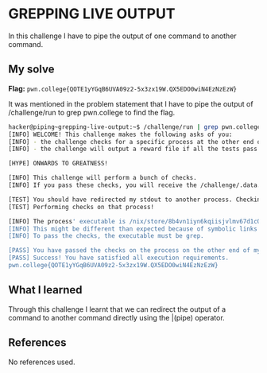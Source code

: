 # GREPPING LIVE OUTPUT
In this challenge I have to pipe the output of one command to another command.

## My solve
**Flag:** `pwn.college{QOTE1yYGqB6UVA09z2-5x3zx19W.QX5EDO0wiN4EzNzEzW}`

It was mentioned in the problem statement that I have to pipe the output of /challenge/run to grep pwn.college to find the flag.
```bash
hacker@piping~grepping-live-output:~$ /challenge/run | grep pwn.college
[INFO] WELCOME! This challenge makes the following asks of you:
[INFO] - the challenge checks for a specific process at the other end of stdout : grep
[INFO] - the challenge will output a reward file if all the tests pass : /challenge/.data.txt

[HYPE] ONWARDS TO GREATNESS!

[INFO] This challenge will perform a bunch of checks.
[INFO] If you pass these checks, you will receive the /challenge/.data.txt file.

[TEST] You should have redirected my stdout to another process. Checking...
[TEST] Performing checks on that process!

[INFO] The process' executable is /nix/store/8b4vn1iyn6kqiisjvlmv67d1c0p3j6wj-gnugrep-3.11/bin/grep.
[INFO] This might be different than expected because of symbolic links (for example, from /usr/bin/python to /usr/bin/python3 to /usr/bin/python3.8).
[INFO] To pass the checks, the executable must be grep.

[PASS] You have passed the checks on the process on the other end of my stdout!
[PASS] Success! You have satisfied all execution requirements.
pwn.college{QOTE1yYGqB6UVA09z2-5x3zx19W.QX5EDO0wiN4EzNzEzW}
```

## What I learned
Through this challenge I learnt that we can redirect the output of a command to another command directly using the |(pipe) operator.

## References
No references used.

